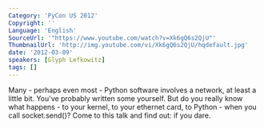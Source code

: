 ```yaml
---
Category: 'PyCon US 2012'
Copyright: ''
Language: 'English'
SourceUrl: '"https://www.youtube.com/watch?v=Xk6gQ6s2QjU"'
ThumbnailUrl: 'http://img.youtube.com/vi/Xk6gQ6s2QjU/hqdefault.jpg'
date: '2012-03-09'
speakers: [Glyph Lefkowitz]
tags: []
---
```

Many - perhaps even most - Python software involves a network, at least a
little bit. You've probably written some yourself. But do you really know what
happens - to your kernel, to your ethernet card, to Python - when you call
socket.send()? Come to this talk and find out: if you dare.


